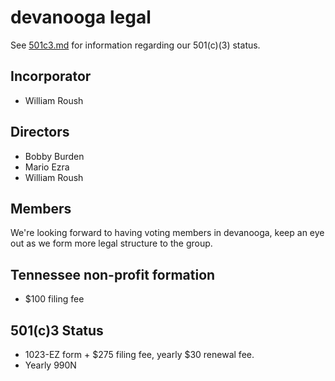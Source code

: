 # devanooga legal

See [501c3.md](501c3.md) for information regarding our 501(c)(3) status.

## Incorporator

 * William Roush

## Directors

 * Bobby Burden
 * Mario Ezra
 * William Roush
 
## Members

We're looking forward to having voting members in devanooga, keep an eye out as we form more legal structure to the group.

## Tennessee non-profit formation

 * $100 filing fee

## 501(c)3 Status

 * 1023-EZ form + $275 filing fee, yearly $30 renewal fee.
 * Yearly 990N